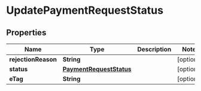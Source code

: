 
# UpdatePaymentRequestStatus

## Properties
Name | Type | Description | Notes
------------ | ------------- | ------------- | -------------
**rejectionReason** | **String** |  |  [optional]
**status** | [**PaymentRequestStatus**](PaymentRequestStatus.md) |  |  [optional]
**eTag** | **String** |  |  [optional]



